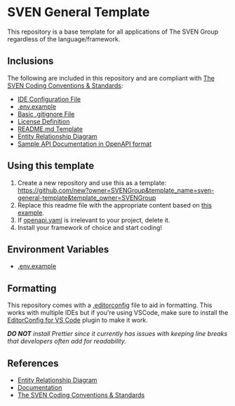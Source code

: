 # SVEN General Template

This repository is a base template for all applications of The SVEN Group regardless of the language/framework.

## Inclusions

The following are included in this repository and are compliant with [The SVEN Coding Conventions & Standards](https://svengroup.atlassian.net/wiki/x/fgAsaw):
- [IDE Configuration File](#formatting)
- [.env.example](./.env.example)
- [Basic .gitignore File](./.gitignore)
- [License Definition](./.LICENSE)
- [README.md Template](./README.example.md)
- [Entity Relationship Diagram](./docs/erd.md)
- [Sample API Documentation in OpenAPI format](./docs/openapi.yaml)

## Using this template

1. Create a new repository and use this as a template: https://github.com/new?owner=SVENGroup&template_name=sven-general-template&template_owner=SVENGroup
2.  Replace this readme file with the appropriate content based on [this example](./README.example.md).
3. If [openapi.yaml](./docs/openapi.yaml) is irrelevant to your project, delete it.
4. Install your framework of choice and start coding!

## Environment Variables
- [.env.example](/.env.example)

## Formatting

This repository comes with a [.editorconfig](./.editorconfig) file to aid in formatting. This works with multiple IDEs but if you're using VSCode, make sure to install the [EditorConfig for VS Code](https://marketplace.visualstudio.com/items?itemName=EditorConfig.EditorConfig) plugin to make it work.

***DO NOT** install Prettier since it currently has issues with keeping line breaks that developers often add for readability.*

## References
- [Entity Relationship Diagram](./docs/erd.md)
- [Documentation](./docs)
- [The SVEN Coding Conventions & Standards](https://svengroup.atlassian.net/wiki/x/fgAsaw)

